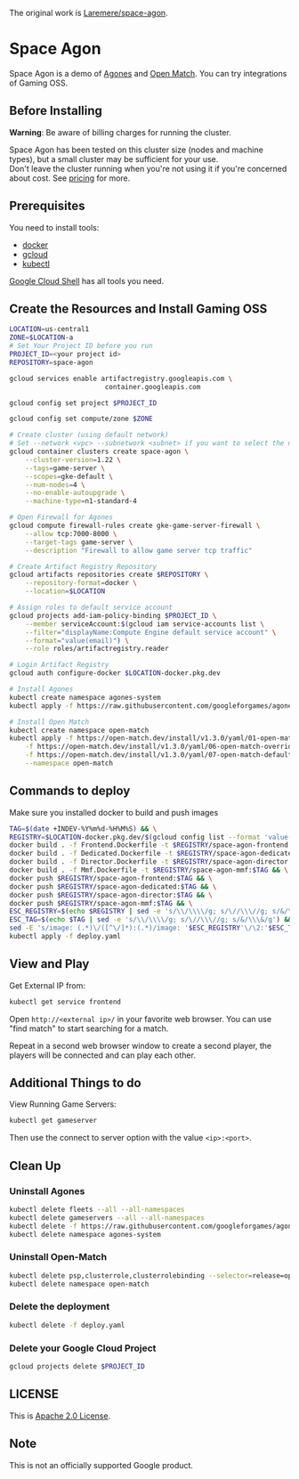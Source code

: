 The original work is [Laremere/space-agon](https://github.com/Laremere/space-agon).

# Space Agon

Space Agon is a demo of [Agones](https://agones.dev/) and
[Open Match](https://open-match.dev/). You can try integrations of Gaming OSS.

## Before Installing

**Warning**: Be aware of billing charges for running the cluster.  

Space Agon has been tested on this cluster size (nodes and machine types), but a small cluster may be sufficient for your use.    
Don't leave the cluster running when you're not using it if you're concerned about cost. See [pricing](https://cloud.google.com/kubernetes-engine/pricing) for more.

## Prerequisites

You need to install tools:

- [docker](https://www.docker.com/)
- [gcloud](https://cloud.google.com/sdk/gcloud)
- [kubectl](https://cloud.google.com/kubernetes-engine/docs/how-to/cluster-access-for-kubectl#install_kubectl)

[Google Cloud Shell](https://cloud.google.com/shell) has all tools you need.

## Create the Resources and Install Gaming OSS

```sh
LOCATION=us-central1
ZONE=$LOCATION-a
# Set Your Project ID before you run
PROJECT_ID=<your project id>
REPOSITORY=space-agon

gcloud services enable artifactregistry.googleapis.com \
                        container.googleapis.com

gcloud config set project $PROJECT_ID

gcloud config set compute/zone $ZONE

# Create cluster (using default network)
# Set --network <vpc> --subnetwork <subnet> if you want to select the network
gcloud container clusters create space-agon \
    --cluster-version=1.22 \
    --tags=game-server \
    --scopes=gke-default \
    --num-nodes=4 \
    --no-enable-autoupgrade \
    --machine-type=n1-standard-4

# Open Firewall for Agones
gcloud compute firewall-rules create gke-game-server-firewall \
    --allow tcp:7000-8000 \
    --target-tags game-server \
    --description "Firewall to allow game server tcp traffic"

# Create Artifact Registry Repository
gcloud artifacts repositories create $REPOSITORY \
    --repository-format=docker \
    --location=$LOCATION 

# Assign roles to default service account
gcloud projects add-iam-policy-binding $PROJECT_ID \
    --member serviceAccount:$(gcloud iam service-accounts list \
    --filter="displayName:Compute Engine default service account" \
    --format="value(email)") \
    --role roles/artifactregistry.reader

# Login Artifact Registry
gcloud auth configure-docker $LOCATION-docker.pkg.dev

# Install Agones
kubectl create namespace agones-system
kubectl apply -f https://raw.githubusercontent.com/googleforgames/agones/release-1.23.0/install/yaml/install.yaml

# Install Open Match
kubectl create namespace open-match
kubectl apply -f https://open-match.dev/install/v1.3.0/yaml/01-open-match-core.yaml \
    -f https://open-match.dev/install/v1.3.0/yaml/06-open-match-override-configmap.yaml \
    -f https://open-match.dev/install/v1.3.0/yaml/07-open-match-default-evaluator.yaml \
    --namespace open-match
```

## Commands to deploy

Make sure you installed docker to build and push images

```sh
TAG=$(date +INDEV-%Y%m%d-%H%M%S) && \
REGISTRY=$LOCATION-docker.pkg.dev/$(gcloud config list --format 'value(core.project)')/$REPOSITORY && \
docker build . -f Frontend.Dockerfile -t $REGISTRY/space-agon-frontend:$TAG && \
docker build . -f Dedicated.Dockerfile -t $REGISTRY/space-agon-dedicated:$TAG && \
docker build . -f Director.Dockerfile -t $REGISTRY/space-agon-director:$TAG && \
docker build . -f Mmf.Dockerfile -t $REGISTRY/space-agon-mmf:$TAG && \
docker push $REGISTRY/space-agon-frontend:$TAG && \
docker push $REGISTRY/space-agon-dedicated:$TAG && \
docker push $REGISTRY/space-agon-director:$TAG && \
docker push $REGISTRY/space-agon-mmf:$TAG && \
ESC_REGISTRY=$(echo $REGISTRY | sed -e 's/\\/\\\\/g; s/\//\\\//g; s/&/\\\&/g') && \
ESC_TAG=$(echo $TAG | sed -e 's/\\/\\\\/g; s/\//\\\//g; s/&/\\\&/g') && \
sed -E 's/image: (.*)\/([^\/]*):(.*)/image: '$ESC_REGISTRY'\/\2:'$ESC_TAG'/' deploy_template.yaml > deploy.yaml && \
kubectl apply -f deploy.yaml
```

## View and Play

Get External IP from:

```sh
kubectl get service frontend
```

Open `http://<external ip>/` in your favorite web browser.  You can use "find
match" to start searching for a match.

Repeat in a second web browser window to create a second player, the players
will be connected and can play each other.

## Additional Things to do

View Running Game Servers:

```sh
kubectl get gameserver
```
Then use the connect to server option with the value `<ip>:<port>`.

## Clean Up

### Uninstall Agones

```sh
kubectl delete fleets --all --all-namespaces
kubectl delete gameservers --all --all-namespaces
kubectl delete -f https://raw.githubusercontent.com/googleforgames/agones/release-1.23.0/install/yaml/install.yaml
kubectl delete namespace agones-system
```

### Uninstall Open-Match

```sh
kubectl delete psp,clusterrole,clusterrolebinding --selector=release=open-match
kubectl delete namespace open-match
```

### Delete the deployment

```sh
kubectl delete -f deploy.yaml 
```

### Delete your Google Cloud Project

```sh
gcloud projects delete $PROJECT_ID
```

## LICENSE

This is [Apache 2.0 License](./LICENSE). 

## Note

This is not an officially supported Google product.